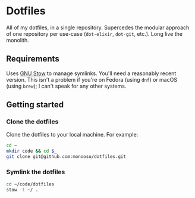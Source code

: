 # Dotfiles
All of my dotfiles, in a single repository. Supercedes the modular approach of one repository per use-case (`dot-elixir`, `dot-git`, etc.). Long live the monolith.

## Requirements
Uses [GNU Stow](https://www.gnu.org/software/stow/) to manage symlinks. You'll need a reasonably recent version. This isn't a problem if you're on Fedora (using `dnf`) or macOS (using `brew`); I can't speak for any other systems.

## Getting started

### Clone the dotfiles
Clone the dotfiles to your local machine. For example:

```sh
cd ~
mkdir code && cd $_
git clone git@github.com:monooso/dotfiles.git
```

### Symlink the dotfiles

```sh
cd ~/code/dotfiles
stow -t ~/ .
```
